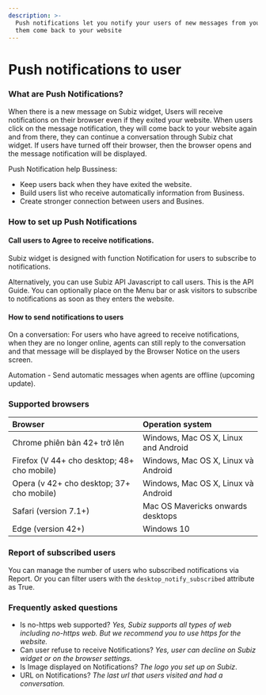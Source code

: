 ```yaml
---
description: >-
  Push notifications let you notify your users of new messages from you and make
  them come back to your website
---
```


# Push notifications to user

### What are Push Notifications?

When there is a new message on Subiz widget, Users will receive notifications on their browser even if they exited your website. When users click on the message notification, they will come back to your website again and from there, they can continue a conversation through Subiz chat widget. If users have turned off their browser, then the browser opens and the message notification will be displayed.

Push Notification help Bussiness:

* Keep users back when they have exited the website.
* Build users list who receive automatically information from Business.
* Create stronger connection between users and Busines.

### How to set up Push Notifications

####  Call users to Agree to receive notifications.

Subiz widget is designed with function Notification for users to subscribe to notifications.



Alternatively, you can use Subiz API Javascript to call users. This is the API Guide. You can optionally place on the Menu bar or ask visitors to subscribe to notifications as soon as they enters the website.

#### How to send notifications to users

On a conversation: For users who have agreed to receive notifications, when they are no longer online, agents can still reply to the conversation and that message will be displayed by the Browser Notice on the users screen.

Automation - Send automatic messages when agents are offline \(upcoming update\).

### Supported browsers

| Browser | Operation system |
| :--- | :--- |
| Chrome phiên bản 42+ trở lên | Windows, Mac OS X, Linux and Android |
| Firefox \(V 44+ cho desktop; 48+ cho mobile\) | Windows, Mac OS X, Linux và Android |
| Opera \(v 42+ cho desktop; 37+ cho mobile\) | Windows, Mac OS X, Linux và Android |
| Safari \(version 7.1+\) | Mac OS Mavericks onwards desktops |
| Edge \(version 42+\) | Windows 10 |

### Report of subscribed users

You can manage the number of users who subscribed notifications via Report. Or you can filter users with the `desktop_notify_subscribed` attribute as True.

### Frequently asked questions

* Is no-https web supported? _Yes, Subiz supports all types of web including no-https web. But we recommend you to use https for the website._
* Can user refuse to receive Notifications? _Yes, user can decline on Subiz widget or on the browser settings._
* Is Image displayed on Notifications? _The logo you set up on Subiz_.
* URL on Notifications? _The last url that users visited and had a conversation._



